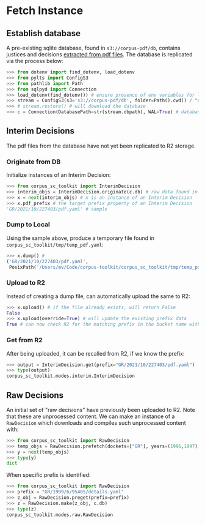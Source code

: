 # Fetch Instance

## Establish database

A pre-existing sqlite database, found in `s3://corpus-pdf/db`, contains justices and decisions [extracted from pdf files](https://github.com/justmars/corpus-extractor). The database is replicated via the process below:

```py
>>> from dotenv import find_dotenv, load_dotenv
>>> from pylts import ConfigS3
>>> from pathlib import Path
>>> from sqlpyd import Connection
>>> load_dotenv(find_dotenv()) # ensure presence of env variables for litestream
>>> stream = ConfigS3(s3='s3://corpus-pdf/db', folder=Path().cwd() / "data")
>>> # stream.restore() # will download the database
>>> c = Connection(DatabasePath=str(stream.dbpath), WAL=True) # database access via `c.db`
```

## Interim Decisions

The pdf files from the database have not yet been replicated to R2 storage.

### Originate from DB

Initialize instances of an Interim Decision:

```py
>>> from corpus_sc_toolkit import InterimDecision
>>> interim_objs = InterimDecision.originate(c.db) # raw data found in the database
>>> x = next(interim_objs) # x is an instance of an Interim Decision
>>> x.pdf_prefix # the target prefix property of an Interim Decision
'GR/2021/10/227403/pdf.yaml' # sample
```

### Dump to Local

Using the sample above, produce a temporary file found in `corpus_sc_toolkit/tmp/temp_pdf.yaml`:

```py
>>> x.dump() #
('GR/2021/10/227403/pdf.yaml',
 PosixPath('/Users/mv/Code/corpus-toolkit/corpus_sc_toolkit/tmp/temp_pdf.yaml'))
```

### Upload to R2

Instead of creating a dump file, can automatically upload the same to R2:

```py
>>> x.upload() # if the file already exists, will return False
False
>>> x.upload(override=True) # will update the existing prefix data
True # can now check R2 for the matching prefix in the bucket name with prefix GR/2021/10/227403/pdf.yaml
```

### Get from R2

After being uploaded, it can be recalled from R2, if we know the prefix:

```py
>>> output = InterimDecision.get(prefix="GR/2021/10/227403/pdf.yaml")
>>> type(output)
corpus_sc_toolkit.modes.interim.InterimDecision
```

## Raw Decisions

An initial set of "raw decisions" have previously been uploaded to R2. Note that these are unprocessed content. We can make an instance of a `RawDecision` which downloads and compiles such unprocessed content with:

```py
>>> from corpus_sc_toolkit import RawDecision
>>> temp_objs = RawDecision.prefetch(dockets=["GR"], years=(1996,1997)) # r2 filter
>>> y = next(temp_objs)
>>> type(y)
dict
```

When specific prefix is identified:

```py
>>> from corpus_sc_toolkit import RawDecision
>>> prefix = "GR/1999/6/95405/details.yaml"
>>> z_obj = RawDecision.preget(prefix=prefix)
>>> z = RawDecision.make(z_obj, c.db)
>>> type(z)
corpus_sc_toolkit.modes.raw.RawDecision
```
